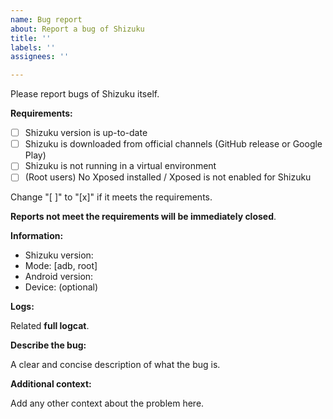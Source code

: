 ```yaml
---
name: Bug report
about: Report a bug of Shizuku
title: ''
labels: ''
assignees: ''

---
```


Please report bugs of Shizuku itself.

**Requirements:**

- [ ] Shizuku version is up-to-date
- [ ] Shizuku is downloaded from official channels (GitHub release or Google Play)
- [ ] Shizuku is not running in a virtual environment
- [ ] (Root users) No Xposed installed / Xposed is not enabled for Shizuku

Change "[ ]" to "[x]" if it meets the requirements.

**Reports not meet the requirements will be immediately closed**.

**Information:**

- Shizuku version:
- Mode: [adb, root]
- Android version:
- Device: (optional)

**Logs:**

Related **full logcat**.

**Describe the bug:**

A clear and concise description of what the bug is.

**Additional context:**

Add any other context about the problem here.
